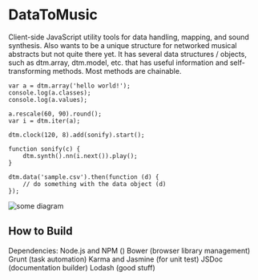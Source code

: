 # DataToMusic #
Client-side JavaScript utility tools for data handling, mapping, and sound synthesis. Also wants to be a unique structure for networked musical abstracts but not quite there yet. It has several data structures / objects, such as dtm.array, dtm.model, etc. that has useful information and self-transforming methods. Most methods are chainable.

```
var a = dtm.array('hello world!');
console.log(a.classes);
console.log(a.values);

a.rescale(60, 90).round();
var i = dtm.iter(a);

dtm.clock(120, 8).add(sonify).start();

function sonify(c) {
    dtm.synth().nn(i.next()).play();
}
```

```
dtm.data('sample.csv').then(function (d) {
    // do something with the data object (d)
});
```

![some diagram](JavaScript.png "diagram")

## How to Build ##
Dependencies:
Node.js and NPM ()
Bower (browser library management)
Grunt (task automation)
Karma and Jasmine (for unit test)
JSDoc (documentation builder)
Lodash (good stuff)

